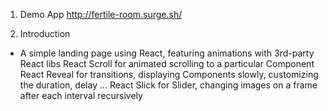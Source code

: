 1. Demo App
http://fertile-room.surge.sh/

2. Introduction
- A simple landing page using React, featuring animations with 3rd-party React libs 
React Scroll for animated scrolling to a particular Component
React Reveal for transitions, displaying Components slowly, customizing the duration, delay ...
React Slick for Slider, changing images on a frame after each interval recursively
